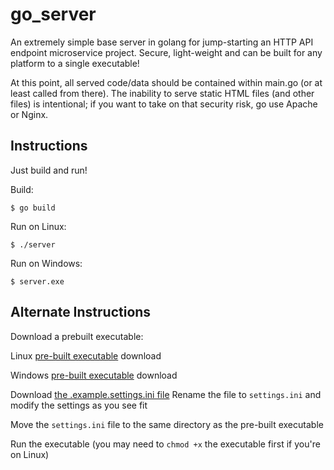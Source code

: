 # go_server
An extremely simple base server in golang for jump-starting an HTTP API endpoint microservice project. Secure, light-weight and can be built for any platform to a single executable!

At this point, all served code/data should be contained within main.go (or at least called from there). The inability to serve static HTML files (and other files) is intentional; if you want to take on that security risk, go use Apache or Nginx.

## Instructions
Just build and run!

Build:

``$ go build``

Run on Linux:

``$ ./server``

Run on Windows:

``$ server.exe``


## Alternate Instructions
Download a prebuilt executable:

[linux-build]: https://github.com/farglabs/go_server/raw/master/build/go_server "Linux pre-built executable"

[windows-build]: https://github.com/farglabs/go_server/raw/master/build/go_server.exe "Windows pre-built executable"

[settings-ini]: https://github.com/farglabs/go_server/raw/master/build/.example.settings.ini "Example settings.ini"

Linux [pre-built executable][linux-build] download

Windows [pre-built executable][windows-build] download


Download [the .example.settings.ini file][settings-ini]
Rename the file to `settings.ini` and modify the settings as you see fit

Move the `settings.ini` file to the same directory as the pre-built executable

Run the executable (you may need to `chmod +x` the executable first if you're on Linux)
